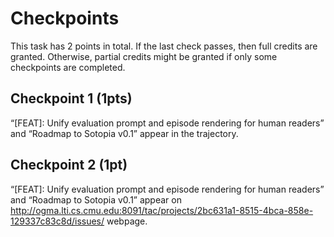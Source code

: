 # Checkpoints

This task has 2 points in total. If the last check passes, then full credits are
granted. Otherwise, partial credits might be granted if only some checkpoints are
completed.

## Checkpoint 1 (1pts)

“[FEAT]: Unify evaluation prompt and episode rendering for human readers” and “Roadmap to Sotopia v0.1” appear in the trajectory.

## Checkpoint 2 (1pt)

“[FEAT]: Unify evaluation prompt and episode rendering for human readers” and “Roadmap to Sotopia v0.1” appear on http://ogma.lti.cs.cmu.edu:8091/tac/projects/2bc631a1-8515-4bca-858e-129337c83c8d/issues/ webpage.